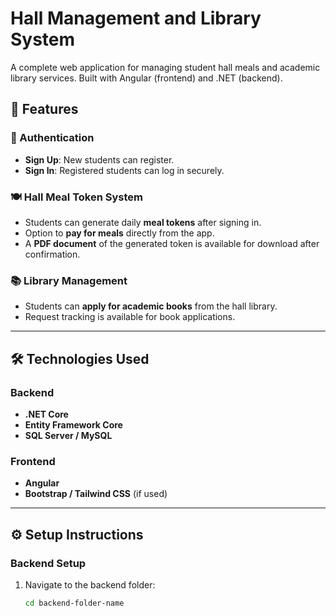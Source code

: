 # Hall Management and Library System

A complete web application for managing student hall meals and academic library services. Built with Angular (frontend) and .NET (backend).

## 🚀 Features

### 🔐 Authentication
- **Sign Up**: New students can register.
- **Sign In**: Registered students can log in securely.

### 🍽️ Hall Meal Token System
- Students can generate daily **meal tokens** after signing in.
- Option to **pay for meals** directly from the app.
- A **PDF document** of the generated token is available for download after confirmation.

### 📚 Library Management
- Students can **apply for academic books** from the hall library.
- Request tracking is available for book applications.

---

## 🛠️ Technologies Used

### Backend
- **.NET Core**
- **Entity Framework Core**
- **SQL Server / MySQL**

### Frontend
- **Angular**
- **Bootstrap / Tailwind CSS** (if used)

---

## ⚙️ Setup Instructions

### Backend Setup

1. Navigate to the backend folder:
   ```bash
   cd backend-folder-name

